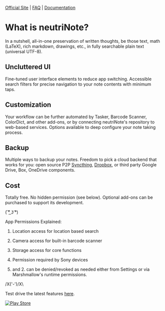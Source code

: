 [Official Site](https://neutrinote.wordpress.com/) | [FAQ](https://neutrinote.wordpress.com/how-do-i/) | [Documentation](https://appml.github.io/nano/)


What is neutriNote?
===================

In a nutshell, all-in-one preservation of written thoughts, be those text, math (LaTeX), rich markdown, drawings, etc.,  in fully searchable plain text (universal UTF-8).


Uncluttered UI
--------------

Fine-tuned user interface elements to reduce app switching. Accessible search filters for precise navigation to your note contents with minimum taps.


Customization
-------------

Your workflow can be further automated by Tasker, Barcode Scanner, ColorDict, and other add-ons, or by connecting neutriNote's repository to web-based services. Options available to deep configure your note taking process.  


Backup
------

Multiple ways to backup your notes.  Freedom to pick a cloud backend that works for you: open source P2P <a href="https://play.google.com/store/apps/details?id=com.nutomic.syncthingandroid">Syncthing</a>, <a href="https://play.google.com/store/apps/details?id=com.appmindlab.connector">Dropbox</a>, or third party Google Drive, Box, OneDrive components.


Cost
----

Totally free.  No hidden permission (see below).  Optional add-ons can be purchased to support its development.


( ͠° ͟ʖ ͡°)﻿

App Permissions Explained:

1. Location access for location based search
2. Camera access for built-in barcode scanner
3. Storage access for core functions
4. Permission required by Sony devices

1. and 2. can be denied/revoked as needed either from Settings or via Marshmallow's runtime permissions.


/X\('-')/X\

Test drive the latest features [here](https://play.google.com/apps/testing/com.appmindlab.nano).

[![Play Store](https://play.google.com/intl/en_us/badges/images/generic/en_badge_web_generic.png)](https://play.google.com/store/apps/details?id=com.appmindlab.nano)
